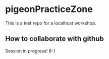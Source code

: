 # pigeonPracticeZone
This is a test repo for a localhost workshop.

## How to collaborate with github
Session in progress! 8-)

